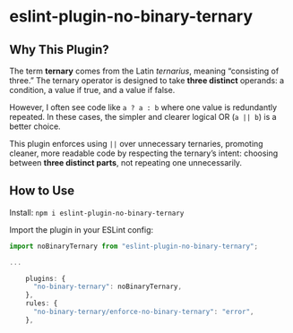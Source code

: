 # eslint-plugin-no-binary-ternary

## Why This Plugin?

The term **ternary** comes from the Latin _ternarius_, meaning “consisting of three.” The ternary operator is designed to take **three distinct** operands: a condition, a value if true, and a value if false.

However, I often see code like `a ? a : b` where one value is redundantly repeated. In these cases, the simpler and clearer logical OR (`a || b`) is a better choice.

This plugin enforces using `||` over unnecessary ternaries, promoting cleaner, more readable code by respecting the ternary’s intent: choosing between **three distinct parts**, not repeating one unnecessarily.

## How to Use

Install:
`npm i eslint-plugin-no-binary-ternary`

Import the plugin in your ESLint config:

```js
import noBinaryTernary from "eslint-plugin-no-binary-ternary";

...

    plugins: {
      "no-binary-ternary": noBinaryTernary,
    },
    rules: {
      "no-binary-ternary/enforce-no-binary-ternary": "error",
    },
```
